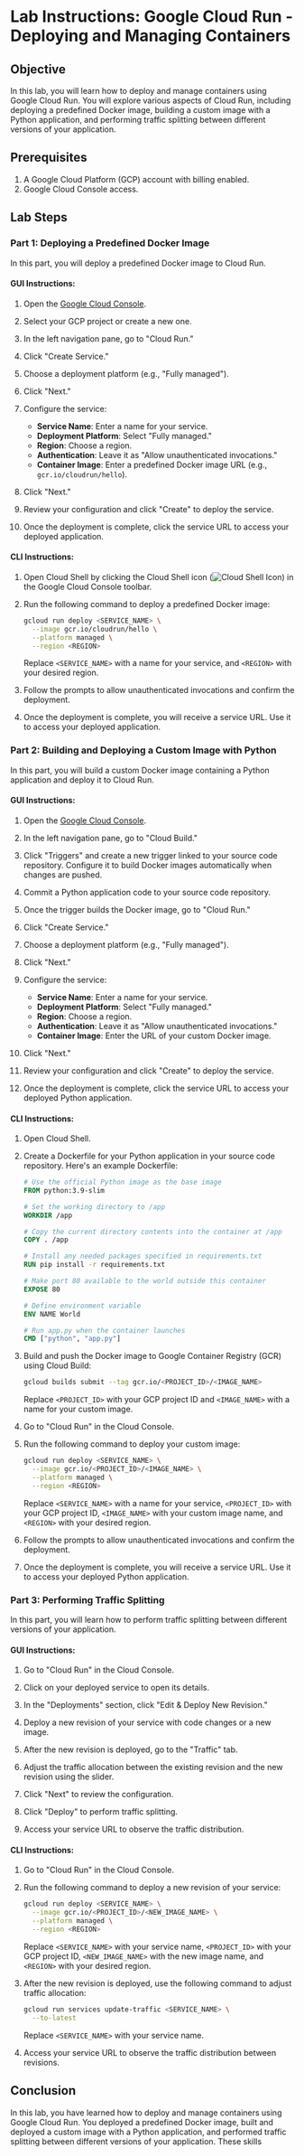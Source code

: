 # Lab Instructions: Google Cloud Run - Deploying and Managing Containers

## Objective

In this lab, you will learn how to deploy and manage containers using Google Cloud Run. You will explore various aspects of Cloud Run, including deploying a predefined Docker image, building a custom image with a Python application, and performing traffic splitting between different versions of your application.

## Prerequisites

1. A Google Cloud Platform (GCP) account with billing enabled.
2. Google Cloud Console access.

## Lab Steps

### Part 1: Deploying a Predefined Docker Image

In this part, you will deploy a predefined Docker image to Cloud Run.

#### GUI Instructions:

1. Open the [Google Cloud Console](https://console.cloud.google.com/).

2. Select your GCP project or create a new one.

3. In the left navigation pane, go to "Cloud Run."

4. Click "Create Service."

5. Choose a deployment platform (e.g., "Fully managed").

6. Click "Next."

7. Configure the service:
   - **Service Name**: Enter a name for your service.
   - **Deployment Platform**: Select "Fully managed."
   - **Region**: Choose a region.
   - **Authentication**: Leave it as "Allow unauthenticated invocations."
   - **Container Image**: Enter a predefined Docker image URL (e.g., `gcr.io/cloudrun/hello`).

8. Click "Next."

9. Review your configuration and click "Create" to deploy the service.

10. Once the deployment is complete, click the service URL to access your deployed application.

#### CLI Instructions:

1. Open Cloud Shell by clicking the Cloud Shell icon (![Cloud Shell Icon](https://cloud.google.com/shell/docs/images/activate-cloud-shell-icon.png)) in the Google Cloud Console toolbar.

2. Run the following command to deploy a predefined Docker image:

   ```bash
   gcloud run deploy <SERVICE_NAME> \
     --image gcr.io/cloudrun/hello \
     --platform managed \
     --region <REGION>
   ```

   Replace `<SERVICE_NAME>` with a name for your service, and `<REGION>` with your desired region.

3. Follow the prompts to allow unauthenticated invocations and confirm the deployment.

4. Once the deployment is complete, you will receive a service URL. Use it to access your deployed application.

### Part 2: Building and Deploying a Custom Image with Python

In this part, you will build a custom Docker image containing a Python application and deploy it to Cloud Run.

#### GUI Instructions:

1. Open the [Google Cloud Console](https://console.cloud.google.com/).

2. In the left navigation pane, go to "Cloud Build."

3. Click "Triggers" and create a new trigger linked to your source code repository. Configure it to build Docker images automatically when changes are pushed.

4. Commit a Python application code to your source code repository.

5. Once the trigger builds the Docker image, go to "Cloud Run."

6. Click "Create Service."

7. Choose a deployment platform (e.g., "Fully managed").

8. Click "Next."

9. Configure the service:
   - **Service Name**: Enter a name for your service.
   - **Deployment Platform**: Select "Fully managed."
   - **Region**: Choose a region.
   - **Authentication**: Leave it as "Allow unauthenticated invocations."
   - **Container Image**: Enter the URL of your custom Docker image.

10. Click "Next."

11. Review your configuration and click "Create" to deploy the service.

12. Once the deployment is complete, click the service URL to access your deployed Python application.

#### CLI Instructions:

1. Open Cloud Shell.

2. Create a Dockerfile for your Python application in your source code repository. Here's an example Dockerfile:

   ```Dockerfile
   # Use the official Python image as the base image
   FROM python:3.9-slim

   # Set the working directory to /app
   WORKDIR /app

   # Copy the current directory contents into the container at /app
   COPY . /app

   # Install any needed packages specified in requirements.txt
   RUN pip install -r requirements.txt

   # Make port 80 available to the world outside this container
   EXPOSE 80

   # Define environment variable
   ENV NAME World

   # Run app.py when the container launches
   CMD ["python", "app.py"]
   ```

3. Build and push the Docker image to Google Container Registry (GCR) using Cloud Build:

   ```bash
   gcloud builds submit --tag gcr.io/<PROJECT_ID>/<IMAGE_NAME>
   ```

   Replace `<PROJECT_ID>` with your GCP project ID and `<IMAGE_NAME>` with a name for your custom image.

4. Go to "Cloud Run" in the Cloud Console.

5. Run the following command to deploy your custom image:

   ```bash
   gcloud run deploy <SERVICE_NAME> \
     --image gcr.io/<PROJECT_ID>/<IMAGE_NAME> \
     --platform managed \
     --region <REGION>
   ```

   Replace `<SERVICE_NAME>` with a name for your service, `<PROJECT_ID>` with your GCP project ID, `<IMAGE_NAME>` with your custom image name, and `<REGION>` with your desired region.

6. Follow the prompts to allow unauthenticated invocations and confirm the deployment.

7. Once the deployment is complete, you will receive a service URL. Use it to access your deployed Python application.

### Part 3: Performing Traffic Splitting

In this part, you will learn how to perform traffic splitting between different versions of your application.

#### GUI Instructions:

1. Go to "Cloud Run" in the Cloud Console.

2. Click on your deployed service to open its details.

3. In the "Deployments" section, click "Edit & Deploy New Revision."

4. Deploy a new revision of your service with code changes or a new image.

5. After the new revision is deployed, go to the "Traffic" tab.

6. Adjust the traffic allocation between the existing revision and the new revision using the slider.

7. Click "Next" to review the configuration.

8. Click "Deploy" to perform traffic splitting.

9. Access your service URL to observe the traffic distribution.

#### CLI Instructions:

1. Go to "Cloud Run" in the Cloud Console.

2. Run the following command to deploy a new revision of your service:

   ```bash
   gcloud run deploy <SERVICE_NAME> \
     --image gcr.io/<PROJECT_ID>/<NEW_IMAGE_NAME> \
     --platform managed \
     --region <REGION>
   ```

   Replace `<SERVICE_NAME>` with your service name, `<PROJECT_ID>` with your GCP project ID, `<NEW_IMAGE_NAME>` with the new image name, and `<REGION>` with your desired region.

3. After the new revision is deployed, use the following command to adjust traffic allocation:

   ```bash
   gcloud run services update-traffic <SERVICE_NAME> \
     --to-latest
   ```

   Replace `<SERVICE_NAME>` with your service name.

4. Access your service URL to observe the traffic distribution between revisions.

## Conclusion

In this lab, you have learned how to deploy and manage containers using Google Cloud Run. You deployed a predefined Docker image, built and deployed a custom image with a Python application, and performed traffic splitting between different versions of your application. These skills
